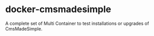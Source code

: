 # docker-cmsmadesimple
A complete set of Multi Container to test installations or upgrades of CmsMadeSimple.
